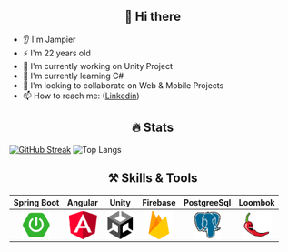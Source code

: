 <p>
        <h2 align="center">👋 Hi there</h2>
</p>

- 👂 I'm Jampier
- ⚡ I'm 22 years old
- 🔭 I'm currently working on Unity Project
- 🌱 I'm currently learning C#
- 👯 I'm looking to collaborate on Web & Mobile Projects
- 📫 How to reach me: ([Linkedin](https://www.linkedin.com/in/jampier-ventura-hernandez/))

<p>
        <h2 align="center">🔥 Stats</h2>
</p>

[![GitHub Streak](https://github-readme-streak-stats.herokuapp.com/?user=JampiV&theme=synthwave&hide_border=true&border_radius=3.8&date_format=M%20j%5B%2C%20Y%5D&bg_color=00000000&count_private=true)](https://github.com/anuraghazra/github-readme-stats)
![Top Langs](https://github-readme-stats.vercel.app/api/top-langs/?username=JampiV&layout=compact&theme=synthwave&hide_border=true&border_radius=3.8&bg_color=00000000&count_private=true)

<p>
        <h2 align="center">⚒️ Skills & Tools</h2>
</p>

| <a target="_blank">Spring Boot</a> | <a target="_blank">Angular</a> | <a target="_blank">Unity</a> | <a target="_blank">Firebase</a> |<a target="_blank">PostgreeSql</a> | <a target="_blank">Loombok</a> |
| :---: | :---: | :---: | :---: | :---: | :---: |
<img align='center' src='https://github.com/JampiV/JampiV/blob/main/ico/px_springboot.png?raw=true' width="50px"  height='50px'> | <img align='center' width="50px" src='https://github.com/JampiV/JampiV/blob/main/ico/px_angular.png?raw=true' height='50px'>  | <img align='center' src='https://github.com/JampiV/JampiV/blob/main/ico/px_unity.png?raw=true' width="50px" height='50px'> | <img align='center' src='https://github.com/JampiV/JampiV/blob/main/ico/px_firebase.png?raw=true' width="50px" height='50px'> | <img align='center' src='https://github.com/JampiV/JampiV/blob/main/ico/px_postgreesql.png?raw=true' width="50px" height='50px'> | <img align='center' src='https://github.com/JampiV/JampiV/blob/main/ico/px_loombk.png?raw=true' width="50px" height='50px'> |